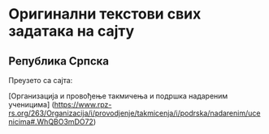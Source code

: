# Оригинални текстови свих задатака на сајту
## Република Српска
Преузето са сајта:

[Организација и провођење такмичења и подршка надареним ученицима]
(https://www.rpz-rs.org/263/Organizacija/i/provodjenje/takmicenja/i/podrska/nadarenim/ucenicima#.WhQBO3mDO72)
